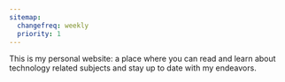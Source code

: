 ```yaml
---
sitemap:
  changefreq: weekly
  priority: 1
---
```


This is my personal website: a place where you can read and learn about technology
related subjects and stay up to date with my endeavors.
